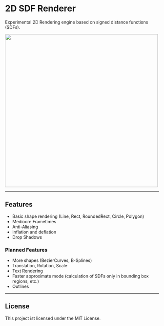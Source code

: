 # 2D SDF Renderer

Experimental 2D Rendering engine based on signed distance functions (SDFs).

<image src="./image.png" width="500">

---

## Features
- Basic shape rendering (Line, Rect, RoundedRect, Circle, Polygon)
- Mediocre Frametimes
- Anti-Aliasing
- Inflation and deflation
- Drop Shadows

### Planned Features
- More shapes (BezierCurves, B-Splines)
- Translation, Rotation, Scale
- Text Rendering
- Faster approximate mode (calculation of SDFs only in bounding box regions, etc.)
- Outlines

---

## License

This project ist licensed under the MIT License.
